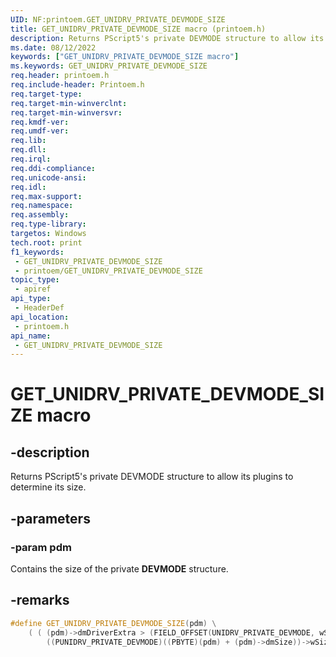 ```yaml
---
UID: NF:printoem.GET_UNIDRV_PRIVATE_DEVMODE_SIZE
title: GET_UNIDRV_PRIVATE_DEVMODE_SIZE macro (printoem.h)
description: Returns PScript5's private DEVMODE structure to allow its plugins to determine its size.
ms.date: 08/12/2022
keywords: ["GET_UNIDRV_PRIVATE_DEVMODE_SIZE macro"]
ms.keywords: GET_UNIDRV_PRIVATE_DEVMODE_SIZE
req.header: printoem.h
req.include-header: Printoem.h
req.target-type: 
req.target-min-winverclnt: 
req.target-min-winversvr: 
req.kmdf-ver: 
req.umdf-ver: 
req.lib: 
req.dll: 
req.irql: 
req.ddi-compliance: 
req.unicode-ansi: 
req.idl: 
req.max-support: 
req.namespace: 
req.assembly: 
req.type-library: 
targetos: Windows
tech.root: print
f1_keywords:
 - GET_UNIDRV_PRIVATE_DEVMODE_SIZE
 - printoem/GET_UNIDRV_PRIVATE_DEVMODE_SIZE
topic_type:
 - apiref
api_type:
 - HeaderDef
api_location:
 - printoem.h
api_name:
 - GET_UNIDRV_PRIVATE_DEVMODE_SIZE
---
```


# GET_UNIDRV_PRIVATE_DEVMODE_SIZE macro

## -description

Returns PScript5's private DEVMODE structure to allow its plugins to determine its size.

## -parameters

### -param pdm

Contains the size of the private **DEVMODE** structure.

## -remarks

```cpp
#define GET_UNIDRV_PRIVATE_DEVMODE_SIZE(pdm) \
    ( ( (pdm)->dmDriverExtra > (FIELD_OFFSET(UNIDRV_PRIVATE_DEVMODE, wSize) + sizeof(WORD)) ) ? \
        ((PUNIDRV_PRIVATE_DEVMODE)((PBYTE)(pdm) + (pdm)->dmSize))->wSize : 0 )
```
